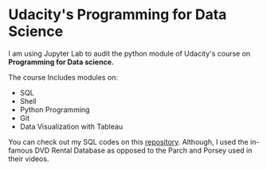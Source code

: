 # Udacity's Programming for Data Science

I am using Jupyter Lab to audit the python module of Udacity's course on **Programming for Data science.**

The course Includes modules on:

- SQL
- Shell
- Python Programming
- Git
- Data Visualization with Tableau


You can check out my SQL codes on this [repository](https://github.com/AadamBodunrin/SQL-for-Beginners). Although, I used the in-famous DVD Rental Database as opposed to the Parch and Porsey used in their videos.
